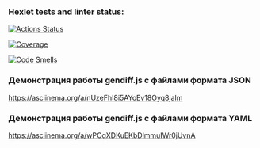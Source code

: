 ### Hexlet tests and linter status:
[![Actions Status](https://github.com/IamIvanVl/backend-project-46/actions/workflows/hexlet-check.yml/badge.svg)](https://github.com/IamIvanVl/backend-project-46/actions)

[![Coverage](https://sonarcloud.io/api/project_badges/measure?project=IamIvanVl_backend-project-46&metric=coverage)](https://sonarcloud.io/summary/new_code?id=IamIvanVl_backend-project-46)

[![Code Smells](https://sonarcloud.io/api/project_badges/measure?project=IamIvanVl_backend-project-46&metric=code_smells)](https://sonarcloud.io/summary/new_code?id=IamIvanVl_backend-project-46)

### Демонстрация работы gendiff.js c файлами формата JSON
https://asciinema.org/a/nUzeFhI8i5AYoEv18Oyq8jalm

### Демонстрация работы gendiff.js c файлами формата YAML
https://asciinema.org/a/wPCqXDKuEKbDlmmuIWr0jUvnA